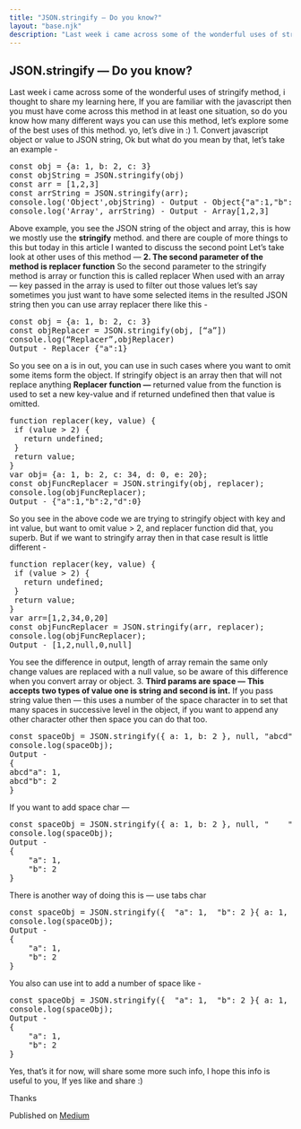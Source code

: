 ```yaml
---
title: "JSON.stringify — Do you know?"
layout: "base.njk"
description: "Last week i came across some of the wonderful uses of stringify method, i thought to share my learning here, If you are familiar with the"
---
```



<article>

# JSON.stringify — Do you know?

Last week i came across some of the wonderful uses of stringify method, i thought to share my learning here, If you are familiar with the javascript then you must have come across this method in at least one situation, so do you know how many different ways you can use this method, let’s explore some of the best uses of this method. yo, let’s dive in :) 1\. Convert javascript object or value to JSON string, Ok but what do you mean by that, let’s take an example -

<pre class="ie if ig ih ii ij ik il"><span id="ed94" class="gi im in fm io b do ip iq s ir" data-selectable-paragraph="">const obj = {a: 1, b: 2, c: 3}  
const objString = JSON.stringify(obj)  
const arr = [1,2,3]  
const arrString = JSON.stringify(arr);  
console.log('Object',objString) - Output - Object{"a":1,"b":2,"c":3}  
console.log('Array', arrString) - Output - Array[1,2,3]</span></pre>

Above example, you see the JSON <span id="rmm"><span id="rmm"><span id="rmm"><span id="rmm"><span id="rmm"><span id="rmm"><span id="rmm"><span id="rmm"><span id="rmm"><span id="rmm"><span id="rmm"><span id="rmm"><span id="rmm"><span id="rmm"><span id="rmm"><span id="rmm"><span id="rmm">s</span></span></span></span></span></span></span></span></span></span></span></span></span></span></span></span></span>tring of the object and array, this is how we mostly use the **stringify** method. and there are couple of more things to this but today in this article I wanted to discuss the second point Let’s take look at other uses of this method — **2\. The second parameter of the method is replacer function** So the second parameter to the stringify method is array or function this is called replacer When used with an array — key passed in the array is used to filter out those values let’s say sometimes you just want to have some selected items in the resulted JSON string then you can use array replacer there like this -

<pre class="ie if ig ih ii ij ik il"><span id="1a72" class="gi im in fm io b do ip iq s ir" data-selectable-paragraph="">const obj = {a: 1, b: 2, c: 3}  
const objReplacer = JSON.stringify(obj, [“a”])  
console.log(“Replacer”,objReplacer)  
Output - Replacer {"a":1}</span></pre>

So you see on a is in out, you can use in such cases where you want to omit some items form the object. If stringify object is an array then that will not replace anything **Replacer function —** returned value from the function is used to set a new key-value and if returned undefined then that value is omitted.

<pre class="ie if ig ih ii ij ik il"><span id="7ef3" class="gi im in fm io b do ip iq s ir" data-selectable-paragraph="">function replacer(key, value) {  
 if (value > 2) {  
   return undefined;  
 }  
 return value;  
}  
var obj= {a: 1, b: 2, c: 34, d: 0, e: 20};  
const objFuncReplacer = JSON.stringify(obj, replacer);  
console.log(objFuncReplacer);  
Output - {"a":1,"b":2,"d":0}</span></pre>

So you see in the above code we are trying to stringify object with key and int value, but want to omit value > 2, and replacer function did that, you superb. But if we want to stringify array then in that case result is little different -

<pre class="ie if ig ih ii ij ik il"><span id="2ab2" class="gi im in fm io b do ip iq s ir" data-selectable-paragraph="">function replacer(key, value) {  
 if (value > 2) {  
   return undefined;  
 }  
 return value;  
}  
var arr=[1,2,34,0,20]  
const objFuncReplacer = JSON.stringify(arr, replacer);  
console.log(objFuncReplacer);  
Output - [1,2,null,0,null]</span></pre>

You see the difference in output, length of array remain the same only change values are replaced with a null value, so be aware of this difference when you convert array or object. 3\. **Third params are space — This accepts two types of value one is string and second is int.** If you pass string value then — this uses a number of the space character in to set that many spaces in successive level in the object, if you want to append any other character other then space you can do that too.

<pre class="ie if ig ih ii ij ik il"><span id="edd0" class="gi im in fm io b do ip iq s ir" data-selectable-paragraph="">const spaceObj = JSON.stringify({ a: 1, b: 2 }, null, "abcd");  
console.log(spaceObj);  
Output -   
{   
abcd"a": 1,   
abcd"b": 2   
}</span></pre>

If you want to add space char —

<pre class="ie if ig ih ii ij ik il"><span id="1d45" class="gi im in fm io b do ip iq s ir" data-selectable-paragraph="">const spaceObj = JSON.stringify({ a: 1, b: 2 }, null, "    ");  
console.log(spaceObj);  
Output -   
{       
    "a": 1,       
    "b": 2   
}</span></pre>

There is another way of doing this is — use tabs char

<pre class="ie if ig ih ii ij ik il"><span id="e070" class="gi im in fm io b do ip iq s ir" data-selectable-paragraph="">const spaceObj = JSON.stringify({  "a": 1,  "b": 2 }{ a: 1, b: 2 }, null, "\t");  
console.log(spaceObj);  
Output -  
{    
    "a": 1,    
    "b": 2   
}</span></pre>

You also can use int to add a number of space like -

<pre class="ie if ig ih ii ij ik il"><span id="a0c2" class="gi im in fm io b do ip iq s ir" data-selectable-paragraph="">const spaceObj = JSON.stringify({  "a": 1,  "b": 2 }{ a: 1, b: 2 }, null, 4);  
console.log(spaceObj);  
Output -  
{    
    "a": 1,    
    "b": 2   
}</span></pre>

Yes, that’s it for now, will share some more such info, I hope this info is useful to you, If yes like and share :) 
</div>
Thanks
</div>

</section>

</div>

Published on [Medium](https://medium.com/noon-academy/e2e-testing-with-cypress-bitbucket-pipelines-4ae19aca4d32)
</article>